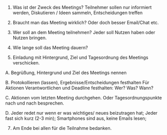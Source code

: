 1. Was ist der Zweck des Meetings?
Teilnehmer sollen nur informiert werden,
Diskutieren / Ideen sammeln,
Entscheidungen treffen

2. Braucht man das Meeting wirklich? Oder doch besser Email/Chat etc.

3. Wer soll an dem Meeting teilnehmen? Jeder soll Nutzen haben oder Nutzen bringen. 

4. Wie lange soll das Meeting dauern?

5. Einladung mit Hintergrund, Ziel und Tagesordnung des Meetings verschicken.


A. Begrüßung, Hintergrund und Ziel des Meetings nennen

B. Protokollieren (lassen), Ergebnisse/Entscheidungen festhalten 
Für Aktionen Verantwortlichen und Deadline festhalten: Wer? Was? Wann?

C. Aktionen vom letzten Meeting durchgehen. 
Oder Tagesordnungspunkte nach und nach besprechen. 

D. Jeder redet nur wenn er was wichtiges/ neues beizutragen hat;
Jeder fast sich kurz (2-3 min);
Smartphones sind aus, keine Emails lesen;



7. Am Ende bei allen für die Teilnahme bedanken.
